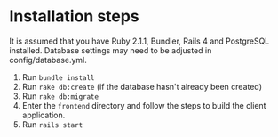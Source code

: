 # Installation steps
It is assumed that you have Ruby 2.1.1, Bundler, Rails 4 and PostgreSQL installed. Database settings may need
to be adjusted in config/database.yml.

1. Run ```bundle install```
2. Run ```rake db:create``` (if the database hasn't already been created)
3. Run ```rake db:migrate```
4. Enter the ```frontend``` directory and follow the steps to build the client application.
5. Run ```rails start```